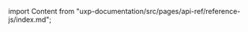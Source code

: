 
import Content from "uxp-documentation/src/pages/api-ref/reference-js/index.md";

<Content query="product=photoshop"/>
